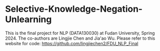 # Selective-Knowledge-Negation-Unlearning
This is the final project for NLP (DATA130030) at Fudan University, Spring 2024. The co-authors are Lingjie Chen and Jia'ao Wu. Please refer to this website for code: https://github.com/lingjiechen2/FDU_NLP_Final
